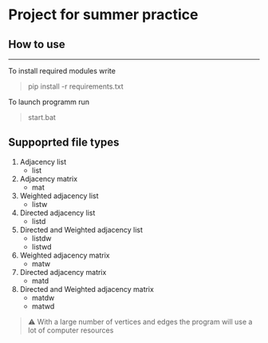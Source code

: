 
# Project for summer practice


## How to use
***



To install required modules write  
>pip install -r requirements.txt

To launch programm run
>start.bat

## Suppoprted file types

1. Adjacency list
    + list
2. Adjacency matrix
    + mat
3. Weighted adjacency list
    + listw
4. Directed adjacency list
    + listd
5. Directed and Weighted adjacency list
    + listdw
    + listwd
6. Weighted adjacency matrix
    + matw
7. Directed adjacency matrix
    + matd
8. Directed and Weighted adjacency matrix
    + matdw
    + matwd

> ⚠️ With a large number of vertices and edges the program will use a lot of computer resources